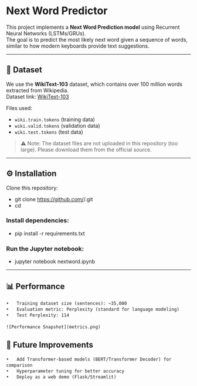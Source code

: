 # Next Word Predictor

This project implements a **Next Word Prediction model** using Recurrent Neural Networks (LSTMs/GRUs).  
The goal is to predict the most likely next word given a sequence of words, similar to how modern keyboards provide text suggestions.

---

## 📂 Dataset

We use the **WikiText-103** dataset, which contains over 100 million words extracted from Wikipedia.  
Dataset link: [WikiText-103](https://www.kaggle.com/datasets/rohitgr/wikitext)  

Files used:  
- `wiki.train.tokens` (training data)  
- `wiki.valid.tokens` (validation data)  
- `wiki.test.tokens` (test data)  

> ⚠️ Note: The dataset files are not uploaded in this repository (too large). Please download them from the official source.

---

## ⚙️ Installation

Clone this repository:


- git clone https://github.com/<your-username>/<your-repo>.git
- cd <your-repo>

### Install dependencies:
- pip install -r requirements.txt

### Run the Jupyter notebook:
- jupyter notebook nextword.ipynb

---

## 📊 Performance
	•	Training dataset size (sentences): ~35,000
	•	Evaluation metric: Perplexity (standard for language modeling)
	•	Test Perplexity: 114

	![Performance Snapshot](metrics.png)

## 📌 Future Improvements
	•	Add Transformer-based models (BERT/Transformer Decoder) for comparison
	•	Hyperparameter tuning for better accuracy
	•	Deploy as a web demo (Flask/Streamlit)
